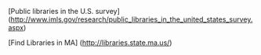[Public libraries in the U.S. survey]
(http://www.imls.gov/research/public_libraries_in_the_united_states_survey.aspx)

[Find Libraries in MA]
(http://libraries.state.ma.us/)
